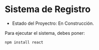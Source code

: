 <h1> Sistema de Registro </h1>

- Estado del Proyectro: En Construcción.

Para ejecutar el sistema, debes poner:

```npm install react```
